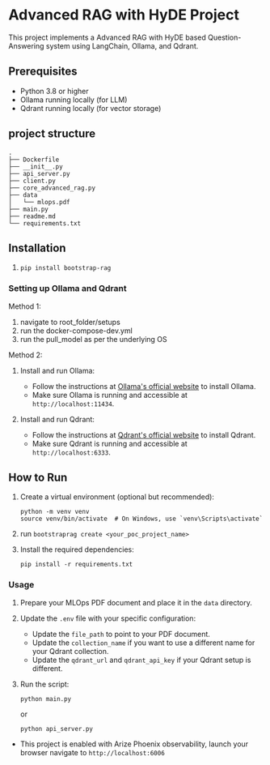 # Advanced RAG with HyDE Project

This project implements a Advanced RAG with HyDE based Question-Answering system using LangChain, Ollama, and Qdrant.

## Prerequisites

- Python 3.8 or higher
- Ollama running locally (for LLM)
- Qdrant running locally (for vector storage)

## project structure
```tree
.
├── Dockerfile
├── __init__.py
├── api_server.py
├── client.py
├── core_advanced_rag.py
├── data
│   └── mlops.pdf
├── main.py
├── readme.md
└── requirements.txt
```

## Installation

1. `pip install bootstrap-rag`

### Setting up Ollama and Qdrant
Method 1:
1. navigate to root_folder/setups
2. run the docker-compose-dev.yml
3. run the pull_model as per the underlying OS

Method 2:
1. Install and run Ollama:
    - Follow the instructions at [Ollama's official website](https://ollama.ai/) to install Ollama.
    - Make sure Ollama is running and accessible at `http://localhost:11434`.

2. Install and run Qdrant:
    - Follow the instructions at [Qdrant's official website](https://qdrant.tech/documentation/quick-start/) to install Qdrant.
    - Make sure Qdrant is running and accessible at `http://localhost:6333`.

## How to Run
1. Create a virtual environment (optional but recommended):
   ```
   python -m venv venv
   source venv/bin/activate  # On Windows, use `venv\Scripts\activate`
   ```
2. run `bootstraprag create <your_poc_project_name>`

3. Install the required dependencies:
   ```
   pip install -r requirements.txt
   ```

### Usage

1. Prepare your MLOps PDF document and place it in the `data` directory.

2. Update the `.env` file with your specific configuration:
    - Update the `file_path` to point to your PDF document.
    - Update the `collection_name` if you want to use a different name for your Qdrant collection.
    - Update the `qdrant_url` and `qdrant_api_key` if your Qdrant setup is different.

3. Run the script:
   ```
   python main.py
   ```
   or
   ```
   python api_server.py
   ```
   
- This project is enabled with Arize Phoenix observability, launch your browser
navigate to `http://localhost:6006`
